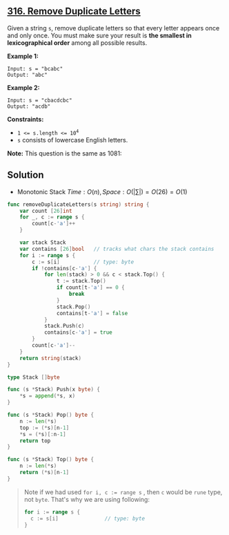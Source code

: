 ## [316. Remove Duplicate Letters](https://leetcode.com/problems/remove-duplicate-letters/)


Given a string `s`, remove duplicate letters so that every letter appears once and only once. You must make sure your result is <span data-keyword="lexicographically-smaller-string" style="display: inline;">**the smallest in lexicographical order**</span> among all possible results.

**Example 1:**

```
Input: s = "bcabc"
Output: "abc"
```

**Example 2:**

```
Input: s = "cbacdcbc"
Output: "acdb"
```

**Constraints:**

*   <code>1 <= s.length <= 10<sup>4</sup></code>
*   `s` consists of lowercase English letters.

**Note:** This question is the same as 1081:



## Solution

- Monotonic Stack	$Time: O(n), Space: O(|\sum|) = O(26) = O(1)$  

```go
func removeDuplicateLetters(s string) string {
    var count [26]int
    for _, c := range s {
        count[c-'a']++
    }

    var stack Stack
    var contains [26]bool   // tracks what chars the stack contains
    for i := range s {
        c := s[i]           // type: byte
        if !contains[c-'a'] {
            for len(stack) > 0 && c < stack.Top() {
                t := stack.Top()
                if count[t-'a'] == 0 {
                    break
                }
                stack.Pop()
                contains[t-'a'] = false
            }
            stack.Push(c)
            contains[c-'a'] = true
        }
        count[c-'a']--
    }
    return string(stack)
}

type Stack []byte

func (s *Stack) Push(x byte) {
    *s = append(*s, x)
}

func (s *Stack) Pop() byte {
    n := len(*s)
    top := (*s)[n-1]
    *s = (*s)[:n-1]
    return top
}

func (s *Stack) Top() byte {
    n := len(*s)
    return (*s)[n-1]
}
```

> Note if we had used `for i, c := range s` , then `c` would be `rune` type, not `byte`. That's why we are using following:
>
> ```go
> for i := range s {
>   c := s[i]				// type: byte
> }
> ```

